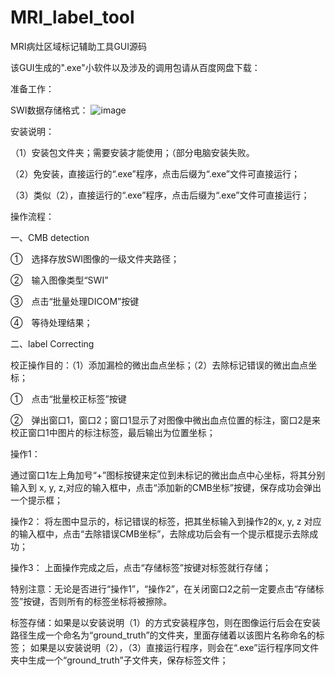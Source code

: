 # MRI_label_tool
MRI病灶区域标记辅助工具GUI源码

该GUI生成的".exe"小软件以及涉及的调用包请从百度网盘下载：

准备工作：

SWI数据存储格式：
![image](https://github.com//lucs-C/MRI_label_tool/Read_me/图片1.png)

安装说明：

（1）安装包文件夹；需要安装才能使用；（部分电脑安装失败。

（2）免安装，直接运行的“.exe”程序，点击后缀为“.exe”文件可直接运行；

（3）类似（2），直接运行的“.exe”程序，点击后缀为“.exe”文件可直接运行；

操作流程：

一、CMB detection

①　选择存放SWI图像的一级文件夹路径；

②　输入图像类型“SWI”

③　点击“批量处理DICOM”按键

④　等待处理结果；


二、label Correcting

校正操作目的：（1）添加漏检的微出血点坐标；（2）去除标记错误的微出血点坐标；

①　点击“批量校正标签”按键

②　弹出窗口1，窗口2；窗口1显示了对图像中微出血点位置的标注，窗口2是来校正窗口1中图片的标注标签，最后输出为位置坐标；


操作1：    

通过窗口1左上角加号“+”图标按键来定位到未标记的微出血点中心坐标，将其分别输入到 x, y, z,对应的输入框中，点击“添加新的CMB坐标”按键，保存成功会弹出一个提示框；

操作2：
将左图中显示的，标记错误的标签，把其坐标输入到操作2的x, y, z 对应的输入框中，点击“去除错误CMB坐标”，去除成功后会有一个提示框提示去除成功；

操作3：
上面操作完成之后，点击“存储标签”按键对标签就行存储；

特别注意：无论是否进行“操作1”，“操作2”，在关闭窗口2之前一定要点击“存储标签”按键，否则所有的标签坐标将被擦除。

标签存储：如果是以安装说明（1）的方式安装程序包，则在图像运行后会在安装路径生成一个命名为“ground_truth”的文件夹，里面存储着以该图片名称命名的标签；
如果是以安装说明（2），（3）直接运行程序，则会在“.exe”运行程序同文件夹中生成一个“ground_truth”子文件夹，保存标签文件；


